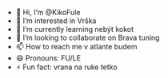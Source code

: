 - 👋 Hi, I’m @KikoFule
- 👀 I’m interested in Vrška
- 🌱 I’m currently learning nebýt kokot
- 💞️ I’m looking to collaborate on Brava tuning
- 📫 How to reach me v atlante budem
- 😄 Pronouns: FU/LE
- ⚡ Fun fact: vrana na ruke tetko

<!---
KikoFule/KikoFule is a ✨ special ✨ repository because its `README.md` (this file) appears on your GitHub profile.
You can click the Preview link to take a look at your changes.
--->
